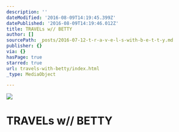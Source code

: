 ```yaml
---
description: ''
dateModified: '2016-08-09T14:19:45.399Z'
datePublished: '2016-08-09T14:19:46.012Z'
title: TRAVELs w// BETTY
author: []
sourcePath: _posts/2016-07-12-t-r-a-v-e-l-s-with-b-e-t-t-y.md
publisher: {}
via: {}
hasPage: true
starred: true
url: travels-with-betty/index.html
_type: MediaObject

---
```

![](https://the-grid-user-content.s3-us-west-2.amazonaws.com/0b1b3224-5ddf-4e9b-81ad-dd672474c0e2.jpg)

# TRAVELs w// BETTY